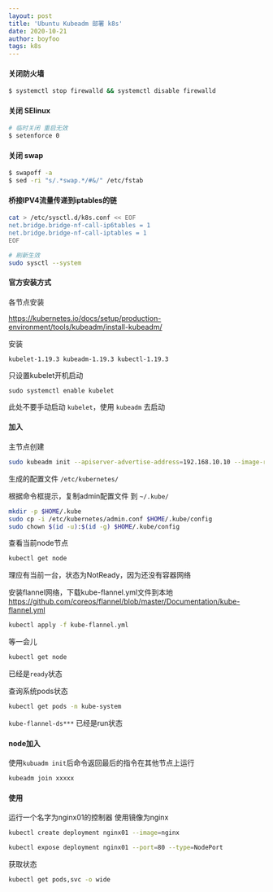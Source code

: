 ```yaml
---
layout: post
title: 'Ubuntu Kubeadm 部署 k8s'
date: 2020-10-21
author: boyfoo
tags: k8s
---
```


#### 关闭防火墙

```bash
$ systemctl stop firewalld && systemctl disable firewalld
```
#### 关闭 SElinux

```bash
# 临时关闭 重启无效
$ setenforce 0 
```

#### 关闭 swap

```bash
$ swapoff -a
$ sed -ri "s/.*swap.*/#&/" /etc/fstab
```

#### 桥接IPV4流量传递到iptables的链

```bash
cat > /etc/sysctl.d/k8s.conf << EOF
net.bridge.bridge-nf-call-ip6tables = 1
net.bridge.bridge-nf-call-iptables = 1
EOF

# 刷新生效
sudo sysctl --system
```


#### 官方安装方式

各节点安装

https://kubernetes.io/docs/setup/production-environment/tools/kubeadm/install-kubeadm/


安装 
```
kubelet-1.19.3 kubeadm-1.19.3 kubectl-1.19.3
```

只设置kubelet开机启动
```
sudo systemctl enable kubelet
```

此处不要手动启动 `kubelet`，使用 `kubeadm` 去启动


#### 加入

主节点创建
```bash
sudo kubeadm init --apiserver-advertise-address=192.168.10.10 --image-repository registry.aliyuncs.com/google_containers --kubernetes-version v1.19.3 --service-cidr=10.1.0.0/16 --pod-network-cidr=10.244.0.0/16
```

生成的配置文件 `/etc/kubernetes/`

根据命令框提示，复制admin配置文件 到 `~/.kube/`

```bash 
mkdir -p $HOME/.kube
sudo cp -i /etc/kubernetes/admin.conf $HOME/.kube/config
sudo chown $(id -u):$(id -g) $HOME/.kube/config
```

查看当前node节点
```bash
kubectl get node
```

理应有当前一台，状态为NotReady，因为还没有容器网络


安装flannel网络，下载kube-flannel.yml文件到本地
https://github.com/coreos/flannel/blob/master/Documentation/kube-flannel.yml
```bash
kubectl apply -f kube-flannel.yml
```

等一会儿
```bash
kubectl get node
```

已经是`ready`状态


查询系统pods状态
```bash
kubectl get pods -n kube-system
```

`kube-flannel-ds***` 已经是run状态


#### node加入

使用`kubuadm init`后命令返回最后的指令在其他节点上运行

```bash
kubeadm join xxxxx
```

#### 使用

运行一个名字为nginx01的控制器 使用镜像为nginx
```bash
kubectl create deployment nginx01 --image=nginx

kubectl expose deployment nginx01 --port=80 --type=NodePort
```

获取状态

```bash
kubectl get pods,svc -o wide
```
